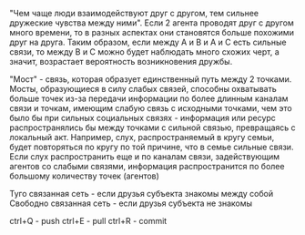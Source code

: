 
"Чем чаще люди взаимодействуют друг с другом, тем сильнее дружеские чувства между ними". Если 2 агента проводят друг с другом много времени, то в разных аспектах они становятся больше похожими друг на друга. Таким образом, если между A и В и А и С есть сильные связи, то между В и С можно будет наблюдать много схожих черт, а значит, возрастает вероятность возникновения дружбы.

"Мост" - связь, которая образует единственный путь между 2 точками. Мосты, образующиеся в силу слабых связей, способны охватывать больше точек из-за передачи информации по более длинным каналам связи и точкам, имеющим слабую связь с исходными точками, чем это было бы при сильных социальных связях - информация или ресурс распространялись бы между точками с сильной связью, превращаясь с локальный акт. Например, слух, распространяемый в кругу семьи, будет повторяться по кругу по той причине, что в семье сильные связи. Если слух распространить еще и по каналам связи, задействующим агентов со слабыми связями, информация распространится по более большому количеству точек (агентов)

Туго связанная сеть - если друзья субъекта знакомы между собой
Свободно связанная сеть - если друзья субъекта не знакомы 






ctrl+Q - push
ctrl+E - pull
ctrl+R - commit


